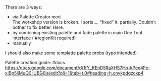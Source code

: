 There are 3 ways:  
- via Palette Creator mod  
The workshop version is broken. I sorta.... "fixed" it. partially. Couldn't bother to fix better. Here.   
- by combining existing palette and fade palette in main Dev Tool interface ( #regionKit required)  
- manually  

i should also make some templatte palette probs (typo intended)

Palette creation guide: #docs  
https://docs.google.com/document/d/1fY_KEpD5RaXHS7Ho-kPee4Fe-xIBp5ilMuQ0-UBG0is/edit?pli=1&tab=t.0#heading=h.cnykpdgzckp4  
